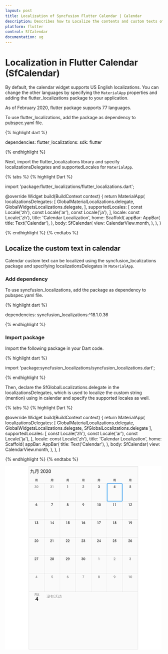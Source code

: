 ```yaml
---
layout: post
title: Localization of Syncfusion Flutter Calendar | Calendar
description: Describes how to Localize the contents and custom texts of calendar (SfCalendar) control in Flutter | Calendar
platform: flutter
control: SfCalendar
documentation: ug
---
```


# Localization in Flutter Calendar (SfCalendar)

By default, the calendar widget supports US English localizations. You can change the other languages by specifying the `MaterialApp` properties and adding the flutter_localizations package to your application.

As of February 2020, flutter package supports 77 languages.

To use flutter_localizations, add the package as dependency to pubspec.yaml file.

{% highlight dart %}

dependencies:
flutter_localizations:
sdk: flutter

{% endhighlight %}

Next, import the flutter_localizations library and specify localizationsDelegates and supportedLocales for `MaterialApp`.

{% tabs %}
{% highlight Dart %}

import 'package:flutter_localizations/flutter_localizations.dart';

@override
Widget build(BuildContext context) {
return MaterialApp(
        localizationsDelegates: [
            GlobalMaterialLocalizations.delegate,
            GlobalWidgetsLocalizations.delegate,
        ],
        supportedLocales: [
            const Locale('zh'),
            const Locale('ar'),
            const Locale('ja'),
        ],
        locale: const Locale('zh'),
        title: 'Calendar Localization',
        home: Scaffold(
            appBar: AppBar(
            title: Text('Calendar'),
            ),
            body: SfCalendar(
            view: CalendarView.month,
            ),
    ),
)

{% endhighlight %}
{% endtabs %}

## Localize the custom text in calendar
Calendar custom text can be localized using the syncfusion_localizations package and specifying localizationsDelegates in `MaterialApp`.

### Add dependency

To use syncfusion_localizations, add the package as dependency to pubspec.yaml file.

{% highlight dart %}

dependencies:
syncfusion_localizations:^18.1.0.36

{% endhighlight %}

### Import package
Import the following package in your Dart code.

{% highlight dart %}

import 'package:syncfusion_localizations/syncfusion_localizations.dart';

{% endhighlight %}

Then, declare the SfGlobalLocalizations.delegate in the localizationsDelegates, which is used to localize the custom string (mention) using in calendar and specify the supported locales as well.

{% tabs %}
{% highlight Dart %}

@override
Widget build(BuildContext context) {
        return MaterialApp(
                localizationsDelegates: [
                        GlobalMaterialLocalizations.delegate,
                        GlobalWidgetsLocalizations.delegate,
                        SfGlobalLocalizations.delegate
                        ],
                supportedLocales: [
                        const Locale('zh'),
                        const Locale('ar'),
                        const Locale('ja'),
                        ],
                locale: const Locale('zh'),
                title: 'Calendar Localization',
                home: Scaffold(
                appBar: AppBar(
                    title: Text('Calendar'),
                    ),
                    body: SfCalendar(
                    view: CalendarView.month,
                ),
        ),
)

{% endhighlight %}
{% endtabs %}

![Localization](images/localization/localization.jpg)

